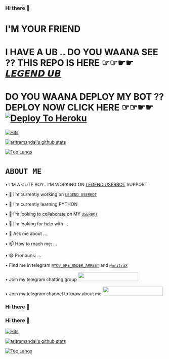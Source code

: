 ### Hi there 👋
# I'M YOUR FRIEND 
# I HAVE A UB .. DO YOU WAANA SEE ?? THIS REPO IS HERE ☞☞☛︎☛︎ [𝙇𝙀𝙂𝙀𝙉𝘿 𝙐𝘽](https://github.com/Bristi-OP/LEGEND)
# DO YOU WAANA DEPLOY MY BOT ?? DEPLOY NOW CLICK HERE ☞☞☛︎☛︎ [![Deploy To Heroku](https://www.herokucdn.com/deploy/button.svg)](https://heroku.com/deploy?template=https://github.com/Bristi-OP/LEGEND/)

[![Hits](https://hits.seeyoufarm.com/api/count/incr/badge.svg?url=https%3A%2F%2Fgithub.com%2Fsuhaash02%2Fviperuserbot&count_bg=%23C83D3D&title_bg=%23555555&icon=&icon_color=%23E7E7E7&title=my+account+views&edge_flat=false)](https://hits.seeyoufarm.com)

[![aritramandal's github stats](https://github-readme-stats.vercel.app/api?username=aritramandal&show_icons=true&theme=cobalt&count_private=true)](https://github.com/aritramandal)

[![Top Langs](https://github-readme-stats.vercel.app/api/top-langs/?username=aritramandal&layout=compact&theme=cobalt)](https://github.com/aritramandal)

# `ABOUT ME `
•`I'M A CUTE BOY.. I'M WORKING ON [LEGEND USERBOT](https://github.com/Bristi-OP/LEGEND) SUPPORT 

• 🔭 I’m currently working on [`LEGEND USERBOT`](https://github.com/Bristi-OP/LEGEND)

• 🌱 I’m currently learning PYTHON

• 👯 I’m looking to collaborate on MY [`USERBOT`](https://github.com/Bristi-OP/LEGEND) 

• 🤔 I’m looking for help with ...

• 💬 Ask me about ...

• 📫 How to reach me: ...

• 😄 Pronouns: ...

• Find me in telegram [`@YOU_ARE_UNDER_ARREST`](https://t.meYOU_ARE_UNDER_ARREST) and [`@aritraX`](https://t.me/aritraX)

• Join my telegram chatting group <a href="https://t.me/A_League_of_Legend"><img src="https://img.shields.io/badge/Join-Telegram%20Group-blue.svg?logo=telegram" width="190" height="28"></a>

• Join my telegram channel to know about me <a href="https://t.me/abotme"><img src="https://img.shields.io/badge/Join-Telegram%20Channel-red.svg?logo=Telegram" width="190" height="28"></a>



<!--

**aritramandal/aritramandal** is a ✨ _special_ ✨ repository because its `README.md` (this file) appears on your GitHub profile.


# ABOUT ME 
•`I'M A CUTE BOY.. I'M WORKING ON [LEGEND USERBOT](https://github.com/Bristi-OP/LEGEND) SUPPORT 

• 🔭 I’m currently working on [`LEGEND USERBOT`](https://github.com/Bristi-OP/LEGEND)

• 🌱 I’m currently learning PYTHON

• 👯 I’m looking to collaborate on MY [`USERBOT`](https://github.com/Bristi-OP/LEGEND) 

• 🤔 I’m looking for help with ...

• 💬 Ask me about ...

• 📫 How to reach me: ...

• 😄 Pronouns: ...

• Find me in telegram [`@YOU_ARE_UNDER_ARREST`](https://t.meYOU_ARE_UNDER_ARREST) and [`@aritraX`](https://t.me/aritraX)

• Join my telegram chatting group <a href="https://t.me/A_League_of_Legend"><img src="https://img.shields.io/badge/Join-Telegram%20Group-blue.svg?logo=telegram" width="190" height="28"></a>

• Join my telegram channel to know about me <a href="https://t.me/abtmee"><img src="https://img.shields.io/badge/Join-Telegram%20Channel-red.svg?logo=Telegram" width="190" height="28"></a>


• ⚡ Fun fact: ...

-->



<!--
**aritramandal/aritramandal** is a ✨ _special_ ✨ repository because its `README.md` (this file) appears on your GitHub profile.

Here are some ideas to get you started:

- 🔭 I’m currently working on ...
- 🌱 I’m currently learning ...
- 👯 I’m looking to collaborate on ...
- 🤔 I’m looking for help with ...
- 💬 Ask me about ...
- 📫 How to reach me: ...
- 😄 Pronouns: ...
- ⚡ Fun fact: ...
-->



### Hi there 👋



### Hi there 👋


[![Hits](https://hits.seeyoufarm.com/api/count/incr/badge.svg?url=https%3A%2F%2Fgithub.com%2Fsuhaash02%2Fviperuserbot&count_bg=%23C83D3D&title_bg=%23555555&icon=&icon_color=%23E7E7E7&title=my+account+views&edge_flat=false)](https://hits.seeyoufarm.com)

[![aritramandal's github stats](https://github-readme-stats.vercel.app/api?username=aritramandal&show_icons=true&theme=cobalt&count_private=true)](https://github.com/aritramandal)

[![Top Langs](https://github-readme-stats.vercel.app/api/top-langs/?username=aritramandal&layout=compact&theme=cobalt)](https://github.com/aritramandal)

<!--

**aritramandal/aritramandal** is a ✨ _special_ ✨ repository because its `README.md` (this file) appears on your GitHub profile.

Here are some ideas to get you started:

- 🔭 I’m currently working on ...

- 🌱 I’m currently learning ...

- 👯 I’m looking to collaborate on ...

- 🤔 I’m looking for help with ...

- 💬 Ask me about ...

- 📫 How to reach me: ...

- 😄 Pronouns: ...

- ⚡ Fun fact: ...

-->



<!--
**aritramandal/aritramandal** is a ✨ _special_ ✨ repository because its `README.md` (this file) appears on your GitHub profile.

Here are some ideas to get you started:

- 🔭 I’m currently working on ...
- 🌱 I’m currently learning ...
- 👯 I’m looking to collaborate on ...
- 🤔 I’m looking for help with ...
- 💬 Ask me about ...
- 📫 How to reach me: ...
- 😄 Pronouns: ...
- ⚡ Fun fact: ...
-->

<!--
**aritramandal/aritramandal** is a ✨ _special_ ✨ repository because its `README.md` (this file) appears on your GitHub profile.

Here are some ideas to get you started:

- 🔭 I’m currently working on ...
- 🌱 I’m currently learning ...
- 👯 I’m looking to collaborate on ...
- 🤔 I’m looking for help with ...
- 💬 Ask me about ...
- 📫 How to reach me: ...
- 😄 Pronouns: ...
- ⚡ Fun fact: ...
-->
